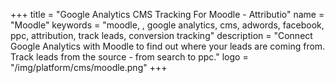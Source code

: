 +++
title = "Google Analytics CMS Tracking For Moodle - Attributio"
name = "Moodle"
keywords = "moodle, , google analytics, cms, adwords, facebook, ppc, attribution, track leads, conversion tracking"
description = "Connect Google Analytics with Moodle to find out where your leads are coming from. Track leads from the source - from search to ppc."
logo = "/img/platform/cms/moodle.png"
+++
